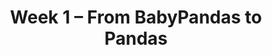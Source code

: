 ---
    title: Week 1 – From BabyPandas to Pandas
    weekNumber: 1
    days:
      - date: 2023-1-9
        events:
          "**LEC 1**{: .label .label-lecture } [Introduction](resources/lectures/lec01/lec01.html)":
            "[Ch. 1](https://notes.dsc80.com/content/01/introduction.html)"
      - date: 2023-1-11
        events:
          "**LEC 2**{: .label .label-lecture } [DataFrame Fundamentals](resources/lectures/lec02/lec02.html)":
            "[Ch. 2](https://notes.dsc80.com/content/02/introduction.html)"
        
      - date: 2023-1-13
        events:
          "**LEC 3**{: .label .label-lecture } More DataFrame Manipulation":
            "[Ch. 2](https://notes.dsc80.com/content/02/introduction.html), [3](https://notes.dsc80.com/content/03/introduction.html)"
                
---